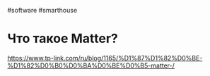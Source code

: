 #software #smarthouse 

# Что такое Matter?
https://www.tp-link.com/ru/blog/1165/%D1%87%D1%82%D0%BE-%D1%82%D0%B0%D0%BA%D0%BE%D0%B5-matter-/


